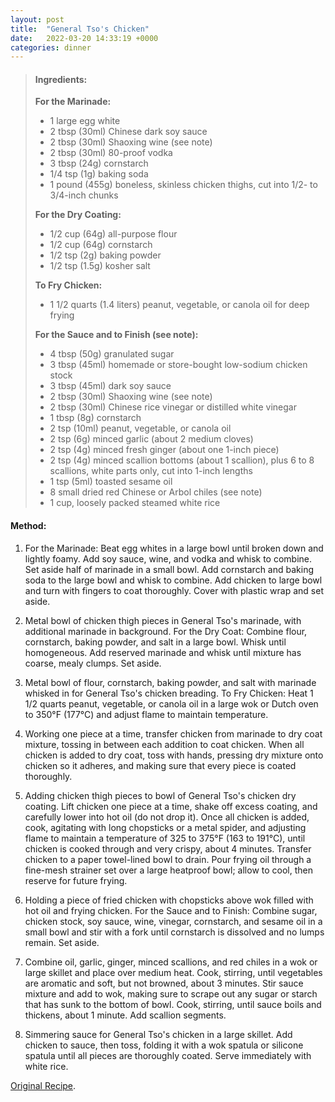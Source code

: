 ```yaml
---
layout: post
title:  "General Tso's Chicken"
date:   2022-03-20 14:33:19 +0000
categories: dinner
---
```

> #### Ingredients:
>
> **For the Marinade:**
>
> - 1 large egg white
> - 2 tbsp (30ml) Chinese dark soy sauce
> - 2 tbsp (30ml) Shaoxing wine (see note)
> - 2 tbsp (30ml) 80-proof vodka
> - 3 tbsp (24g) cornstarch
> - 1/4 tsp (1g) baking soda
> - 1 pound (455g) boneless, skinless chicken thighs, cut into 1/2- to 3/4-inch chunks
>
>**For the Dry Coating:**
>
> - 1/2 cup (64g) all-purpose flour
> - 1/2 cup (64g) cornstarch
> - 1/2 tsp (2g) baking powder
> - 1/2 tsp (1.5g) kosher salt
> 
> **To Fry Chicken:**
> 
> - 1 1/2 quarts (1.4 liters) peanut, vegetable, or canola oil for deep frying
> 
> **For the Sauce and to Finish (see note):**
> 
> - 4 tbsp (50g) granulated sugar
> - 3 tbsp (45ml) homemade or store-bought low-sodium chicken stock
> - 3 tbsp (45ml) dark soy sauce
> - 2 tbsp (30ml) Shaoxing wine (see note)
> - 2 tbsp (30ml) Chinese rice vinegar or distilled white vinegar
> - 1 tbsp (8g) cornstarch
> - 2 tsp (10ml) peanut, vegetable, or canola oil
> - 2 tsp (6g) minced garlic (about 2 medium cloves)
> - 2 tsp (4g) minced fresh ginger (about one 1-inch piece)
> - 2 tsp (4g) minced scallion bottoms (about 1 scallion), plus 6 to 8 scallions, white parts only, cut into 1-inch lengths
> - 1 tsp (5ml) toasted sesame oil
> - 8 small dried red Chinese or Arbol chiles (see note)
> - 1 cup, loosely packed steamed white rice



#### Method:

1. For the Marinade: Beat egg whites in a large bowl until broken down and lightly foamy. Add soy sauce, wine, and vodka and whisk to combine. Set aside half of marinade in a small bowl. Add cornstarch and baking soda to the large bowl and whisk to combine. Add chicken to large bowl and turn with fingers to coat thoroughly. Cover with plastic wrap and set aside.

2. Metal bowl of chicken thigh pieces in General Tso's marinade, with additional marinade in background.
For the Dry Coat: Combine flour, cornstarch, baking powder, and salt in a large bowl. Whisk until homogeneous. Add reserved marinade and whisk until mixture has coarse, mealy clumps. Set aside.

3. Metal bowl of flour, cornstarch, baking powder, and salt with marinade whisked in for General Tso's chicken breading.
To Fry Chicken: Heat 1 1/2 quarts peanut, vegetable, or canola oil in a large wok or Dutch oven to 350°F (177°C) and adjust flame to maintain temperature.

4. Working one piece at a time, transfer chicken from marinade to dry coat mixture, tossing in between each addition to coat chicken. When all chicken is added to dry coat, toss with hands, pressing dry mixture onto chicken so it adheres, and making sure that every piece is coated thoroughly.

5. Adding chicken thigh pieces to bowl of General Tso's chicken dry coating.
Lift chicken one piece at a time, shake off excess coating, and carefully lower into hot oil (do not drop it). Once all chicken is added, cook, agitating with long chopsticks or a metal spider, and adjusting flame to maintain a temperature of 325 to 375°F (163 to 191°C), until chicken is cooked through and very crispy, about 4 minutes. Transfer chicken to a paper towel-lined bowl to drain. Pour frying oil through a fine-mesh strainer set over a large heatproof bowl; allow to cool, then reserve for future frying.

6. Holding a piece of fried chicken with chopsticks above wok filled with hot oil and frying chicken.
For the Sauce and to Finish: Combine sugar, chicken stock, soy sauce, wine, vinegar, cornstarch, and sesame oil in a small bowl and stir with a fork until cornstarch is dissolved and no lumps remain. Set aside.

7. Combine oil, garlic, ginger, minced scallions, and red chiles in a wok or large skillet and place over medium heat. Cook, stirring, until vegetables are aromatic and soft, but not browned, about 3 minutes. Stir sauce mixture and add to wok, making sure to scrape out any sugar or starch that has sunk to the bottom of bowl. Cook, stirring, until sauce boils and thickens, about 1 minute. Add scallion segments.

8. Simmering sauce for General Tso's chicken in a large skillet.
Add chicken to sauce, then toss, folding it with a wok spatula or silicone spatula until all pieces are thoroughly coated. Serve immediately with white rice.

[Original Recipe][original-recipe].

[original-recipe]: https://www.seriouseats.com/the-best-general-tsos-chicken-food-lab-chinese-recipe